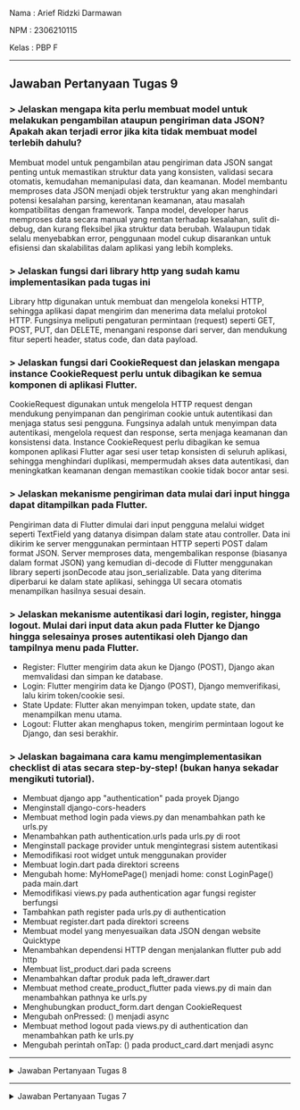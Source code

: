Nama : Arief Ridzki Darmawan

NPM : 2306210115

Kelas : PBP F

---
## Jawaban Pertanyaan Tugas 9
### > Jelaskan mengapa kita perlu membuat model untuk melakukan pengambilan ataupun pengiriman data JSON? Apakah akan terjadi error jika kita tidak membuat model terlebih dahulu?
Membuat model untuk pengambilan atau pengiriman data JSON sangat penting untuk memastikan struktur data yang konsisten, validasi secara otomatis, kemudahan memanipulasi data, dan keamanan. Model membantu memproses data JSON menjadi objek terstruktur yang akan menghindari potensi kesalahan parsing, kerentanan keamanan, atau masalah kompatibilitas dengan framework. Tanpa model, developer harus memproses data secara manual yang rentan terhadap kesalahan, sulit di-debug, dan kurang fleksibel jika struktur data berubah. Walaupun tidak selalu menyebabkan error, penggunaan model cukup disarankan untuk efisiensi dan skalabilitas dalam aplikasi yang lebih kompleks.

### > Jelaskan fungsi dari library http yang sudah kamu implementasikan pada tugas ini
Library http digunakan untuk membuat dan mengelola koneksi HTTP, sehingga aplikasi dapat mengirim dan menerima data melalui protokol HTTP. Fungsinya meliputi pengaturan permintaan (request) seperti GET, POST, PUT, dan DELETE, menangani response dari server, dan mendukung fitur seperti header, status code, dan data payload.

### > Jelaskan fungsi dari CookieRequest dan jelaskan mengapa instance CookieRequest perlu untuk dibagikan ke semua komponen di aplikasi Flutter.
CookieRequest digunakan untuk mengelola HTTP request dengan mendukung penyimpanan dan pengiriman cookie untuk autentikasi dan menjaga status sesi pengguna. Fungsinya adalah untuk menyimpan data autentikasi, mengelola request dan response, serta menjaga keamanan dan konsistensi data. Instance CookieRequest perlu dibagikan ke semua komponen aplikasi Flutter agar sesi user tetap konsisten di seluruh aplikasi, sehingga menghindari duplikasi, mempermudah akses data autentikasi, dan meningkatkan keamanan dengan memastikan cookie tidak bocor antar sesi.

### > Jelaskan mekanisme pengiriman data mulai dari input hingga dapat ditampilkan pada Flutter.
Pengiriman data di Flutter dimulai dari input pengguna melalui widget seperti TextField yang datanya disimpan dalam state atau controller. Data ini dikirim ke server menggunakan permintaan HTTP seperti POST dalam format JSON. Server memproses data, mengembalikan response (biasanya dalam format JSON) yang kemudian di-decode di Flutter menggunakan library seperti jsonDecode atau json_serializable. Data yang diterima diperbarui ke dalam state aplikasi, sehingga UI secara otomatis menampilkan hasilnya sesuai desain.

### > Jelaskan mekanisme autentikasi dari login, register, hingga logout. Mulai dari input data akun pada Flutter ke Django hingga selesainya proses autentikasi oleh Django dan tampilnya menu pada Flutter.
* Register: Flutter mengirim data akun ke Django (POST), Django akan memvalidasi dan simpan ke database.
* Login: Flutter mengirim data ke Django (POST), Django memverifikasi, lalu kirim token/cookie sesi.
* State Update: Flutter akan menyimpan token, update state, dan menampilkan menu utama.
* Logout: Flutter akan menghapus token, mengirim permintaan logout ke Django, dan sesi berakhir.

### > Jelaskan bagaimana cara kamu mengimplementasikan checklist di atas secara step-by-step! (bukan hanya sekadar mengikuti tutorial).
* Membuat django app "authentication" pada proyek Django
* Menginstall django-cors-headers
* Membuat method login pada views.py dan menambahkan path ke urls.py
* Menambahkan path authentication.urls pada urls.py di root
* Menginstall package provider untuk mengintegrasi sistem autentikasi
* Memodifikasi root widget untuk menggunakan provider
* Membuat login.dart pada direktori screens
* Mengubah home: MyHomePage() menjadi home: const LoginPage() pada main.dart
* Memodifikasi views.py pada authentication agar fungsi register berfungsi
* Tambahkan path register pada urls.py di authentication
* Membuat register.dart pada direktori screens
* Membuat model yang menyesuaikan data JSON dengan website Quicktype
* Menambahkan dependensi HTTP dengan menjalankan flutter pub add http
* Membuat list_product.dari pada screens
* Menambahkan daftar produk pada left_drawer.dart
* Membuat method create_product_flutter pada views.py di main dan menambahkan pathnya ke urls.py
* Menghubungkan product_form.dart dengan CookieRequest
* Mengubah onPressed: () menjadi async
* Membuat method logout pada views.py di authentication dan menambahkan path ke urls.py
* Mengubah perintah onTap: () pada product_card.dart menjadi async

---
<details>
<summary>Jawaban Pertanyaan Tugas 8</summary>
### > Apa kegunaan const di Flutter? Jelaskan apa keuntungan ketika menggunakan const pada kode Flutter. Kapan sebaiknya kita menggunakan const, dan kapan sebaiknya tidak digunakan?
Const digunakan untuk variabel yang nilainya benar-benar konstan dan harus diketahui saat compile-time. 
Artinya, variabel yang dideklarasikan dengan const harus memiliki nilai tetap yang tidak tergantung pada kondisi runtime, seperti konstanta matematik atau hal lain yang tidak boleh berubah. Karena hanya dibuat sekali, const sangatlah efisien dalam hal memori, karena Flutter hanya tinggal mengambilnya daripada membuat sebuah objek baru. Hal ini juga dapat mempercepat proses build widget dalam aplikasi.

Kita dapat menggunakan const ketika:
* Membuat widget statis atau nilai tetap yang tidak akan berubah dalam aplikasi.
* Menggunakan widget yang sifatnya hanya untuk menampilkan data dan tidak membutuhkan interaksi atau perubahan dinamis.
* Membuat nilai yang konstan dan diketahui pada saat compile-time, seperti warna, teks, ukuran, atau konstanta lain yang tidak berubah.

Kita sebaiknya tidak menggunakan const ketika:
* Variabel atau widget memiliki nilai yang dinamis dan dapat berubah selama runtime, seperti yang bergantung pada data API atau input user.
* Komponen memerlukan kondisi dinamis atau state yang berubah. Contohya widget yang menggunakan StatefulWidget, di mana penggunaan const akan membuatnya tidak bisa berubah.

### > Jelaskan dan bandingkan penggunaan Column dan Row pada Flutter. Berikan contoh implementasi dari masing-masing layout widget ini!
Sesuai namanya, Column dan Row berfungsi untuk mengatur layout secara vertikal (column) dan horizontal (row). Contoh pengimplementasiannya adalah pada penyusunan widget di mana semua widget (InfoCard, teks "Welcome to DagangSekitar", dan tombol-tombol) di atur secara vertikal, tetapi InfoCard NPM, Name, dan Class di atur secara horizontal.
```
// Menyusun widget secara vertikal dalam sebuah kolom.
            child: Column(
              crossAxisAlignment: CrossAxisAlignment.center,
              children: [
                // Row untuk menampilkan 3 InfoCard secara horizontal.
                Row(
                  mainAxisAlignment: MainAxisAlignment.spaceEvenly,
                  children: [
                    InfoCard(title: 'NPM', content: npm),
                    InfoCard(title: 'Name', content: name),
                    InfoCard(title: 'Class', content: className),
                  ],
                ),
```
Kita juga dapat menentukan posisi child pada sumbu utama dan sekunder dengan mainAxisAlignment dan crossAxisAlignment.
#### mainAxisAlignment
* Column: secara vertikal
* Row: secara horizontal
#### crossAxisAlignment
* Column: secara horizontal
* Row: secara vertikal

### > Sebutkan apa saja elemen input yang kamu gunakan pada halaman form yang kamu buat pada tugas kali ini. Apakah terdapat elemen input Flutter lain yang tidak kamu gunakan pada tugas ini? Jelaskan!
Pada tugas kali ini saya menggunakan elemen input TextFormField untuk meminta input nama produk, deskripsi, dan harga. Elemen input Flutter yang tidak saya pakai adalah TextField (karena tidak ada fitur validasi), Checkbox, Radio, Switch, Slider, DropdownButton, DatePicker, TimePicker, RangeSlider, Autocomplete, Stepper. Saya belum menggunakan elemen-elemen input tersebut karena masih belum membutuhkannya. Di tugas ini, saya hanya meminta nama produk, deskripsi, dan harga. Mungkin di tugas-tugas yang akan datang saya akan menggunakan lebih banyak elemen input, misalnya DropdownButton untuk meminta metode pembayaran dan sebagainya.

### > Bagaimana cara kamu mengatur tema (theme) dalam aplikasi Flutter agar aplikasi yang dibuat konsisten? Apakah kamu mengimplementasikan tema pada aplikasi yang kamu buat?
Pada file main.dart, terdapat ThemeData yang digunakan sebagai tema dasar aplikasi.
```
theme: ThemeData(
         colorScheme: ColorScheme.fromSwatch(
               primarySwatch: Colors.deepPurple,
         ).copyWith(secondary: Colors.deepPurple[400]),
        useMaterial3: true,
      ),
```
Data tema ini digunakan agar widget yang menggunakan warna atau gaya default akan otomatis mengikuti tema yang sudah diatur, sehingga menjaga konsistensi tampilan tanpa harus mengatur ulang setiap elemen.

### > Bagaimana cara kamu menangani navigasi dalam aplikasi dengan banyak halaman pada Flutter?
Navigasi dapat ditangani dengan Navigator dan Route untuk perpindahan antar layar. Saya menggunakan Navigator.push, Navigator.pushReplacement, dan Navigator.pop untuk mengontrol pergerakan antar halaman pada left_drawer.dart.

* Navigator.push digunakan untuk mendorong halaman baru ke tumpukan (stack) navigasi.
* Navigator.pop digunakan untuk kembali ke halaman sebelumnya.
* Navigator.pushReplacement digunakan jika ingin mengganti halaman saat ini tanpa menambahkannya ke tumpukan navigasi, sehingga user tidak dapat kembali ke halaman sebelumnya.
</details>

---
<details>
<summary>Jawaban Pertanyaan Tugas 7</summary>

### > Jelaskan apa yang dimaksud dengan stateless widget dan stateful widget, dan jelaskan perbedaan dari keduanya.
#### Stateless Widget
Stateless widget adalah widget yang tidak memiliki state (keadaan) yang dapat berubah, yang berarti tampilan yang dihasilkan bersifat statis atau tetap, dan tidak berubah seiring waktu atau interaksi pengguna. 
Stateless widget hanya diperbarui jika ada perubahan dari luar, seperti data yang diteruskan ke widget berubah, tetapi secara internal stateless widget tidak bisa mengubah dirinya sendiri.
#### Stateful Widget
Kebalikannya, stateful widget dapat berubah berdasarkan interaksi pengguna atau event tertentu. 
Ketika setState() dipanggil, Flutter akan me-render ulang widget ini untuk menampilkan perubahan yang terjadi pada state.

### > Sebutkan widget apa saja yang kamu gunakan pada proyek ini dan jelaskan fungsinya.
#### - MaterialApp:
Widget root untuk aplikasi yang mengatur properti tingkat aplikasi seperti judul, tema, dan layar beranda, yang memberikan dukungan untuk routing, penyesuaian tema, dan lokalisasi.
#### - Scaffold:
Menyediakan struktur dasar untuk layar aplikasi, termasuk dukungan untuk AppBar, body, dan elemen lain seperti FloatingActionButton atau Drawer. Digunakan sebagai wadah utama untuk layar MyHomePage.
#### - AppBar:
Menampilkan bar atas yang menunjukkan judul, tombol navigasi, dan aksi lainnya. Digunakan untuk menunjukkan judul aplikasi "DagangSekitar".
#### - Padding:
Menambahkan jarak di sekitar widget childnya. Digunakan untuk memberikan ruang pada column utama dan dalam container dan menambahkan pemisah antara elemen UI agar tata letak lebih rapih.
#### - Column dan Row:
Widget layout yang mengatur childnya secara vertikal (column) dan horizontal (row). Digunakan untuk mengorganisasi dan memposisikan widget InfoCard dalam bentuk baris dan konten lain dalam bentuk kolom.
#### - InfoCard:
Widget custom yang menampilkan NPM, name, dan kelas dalam format card dengan bidang teks.
#### - GridView.count:
Membuat grid dengan jumlah kolom tetap (crossAxisCount: 3). Digunakan untuk menampilkan widget ItemCard dalam tata letak 3 kolom.
#### - ItemCard:
Widget custom yang menampilkan setiap item seperti “Lihat Daftar Produk” atau “Tambah Produk” dengan ikon, nama, dan warna latar belakang. Termasuk InkWell untuk feedback click dan aksi SnackBar untuk menampilkan pesan saat di-click.
#### - SnackBar:
Menampilkan pesan sementara di bagian bawah layar saat pengguna meng-click ItemCard. Digunakan untuk mengonfirmasi item mana yang di-click.
#### - MediaQuery:
Menyediakan informasi ukuran layar untuk menyesuaikan tata letak widget. Digunakan dalam InfoCard untuk mengatur lebarnya secara dinamis sesuai dengan ukuran layar perangkat.
#### - Icon dan Text:
Widget dasar untuk menampilkan informasi. Sesuai namanya, Icon digunakan untuk memperjelas item secara visual, dan Text digunakan untuk menampilkan judul, nama, dan string lain dalam aplikasi.
#### - Material dan InkWell:
Material memberikan konsistensi visual untuk gaya Material Design, terutama untuk warna latar belakang dan sudut melengkung. InkWell dapat mengenali click dan memberi feedback visual untuk elemen interaktif seperti ItemCard.

### > Apa fungsi dari setState()? Jelaskan variabel apa saja yang dapat terdampak dengan fungsi tersebut.
setState() digunakan dalam Stateful Widget untuk memberi tahu framework bahwa ada perubahan pada state yang memerlukan pembaruan tampilan. 
Ketika setState() dipanggil, Flutter akan menjalankan ulang metode build() dari widget tersebut untuk me-render ulang bagian yang di ubah.

### > Jelaskan perbedaan antara const dengan final.
#### Const
Const digunakan untuk variabel yang nilainya benar-benar konstan dan harus diketahui saat compile-time. 
Artinya, variabel yang dideklarasikan dengan const harus memiliki nilai tetap yang tidak tergantung pada kondisi runtime, seperti konstanta matematik atau hal lain yang tidak boleh berubah.
#### Final
Final digunakan untuk variabel yang nilainya diinisialisasi hanya sekali dan tidak dapat diubah setelah itu. 
Nilai final dapat ditentukan pada saat runtime, yang berarti nilainya bisa bergantung pada kondisi saat program berjalan, seperti DateTime atau input user.

### > Jelaskan bagaimana cara kamu mengimplementasikan checklist-checklist di atas.
* Menginstall flutter dan extension flutter dan dart pada VSCode
* Membuat repository dagangsekitar-mobile
* Menghubungkan repository dengan direktori lokal
* Membuat app flutter pada direktori lokal
* Mengikuti tutorial 6, namun menambahkan warna dan logo berbeda pada masing-masing tombol
</details>
